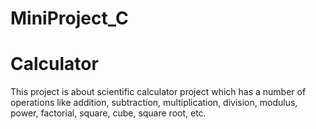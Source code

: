 # MiniProject_C
# Calculator
  This project is about scientific calculator project which has a number of operations like addition, subtraction, multiplication, division, modulus, power, factorial, square, cube, square root, etc.
